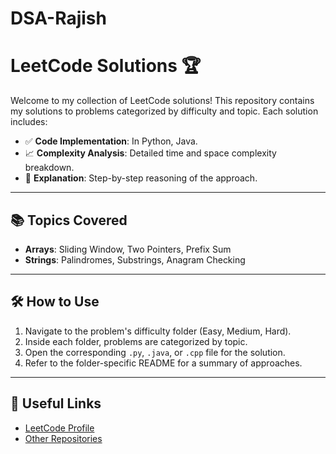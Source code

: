 # DSA-Rajish
# LeetCode Solutions 🏆

Welcome to my collection of LeetCode solutions! This repository contains my solutions to problems categorized by difficulty and topic. Each solution includes:

- ✅ **Code Implementation**: In Python, Java.
- 📈 **Complexity Analysis**: Detailed time and space complexity breakdown.
- 📝 **Explanation**: Step-by-step reasoning of the approach.

---

## 📚 Topics Covered

- **Arrays**: Sliding Window, Two Pointers, Prefix Sum
- **Strings**: Palindromes, Substrings, Anagram Checking

---

## 🛠️ How to Use

1. Navigate to the problem's difficulty folder (Easy, Medium, Hard).
2. Inside each folder, problems are categorized by topic.
3. Open the corresponding `.py`, `.java`, or `.cpp` file for the solution.
4. Refer to the folder-specific README for a summary of approaches.

---

## 🔗 Useful Links

- [LeetCode Profile](https://leetcode.com/u/RajishNair/)
- [Other Repositories](https://github.com/RajishNair)
